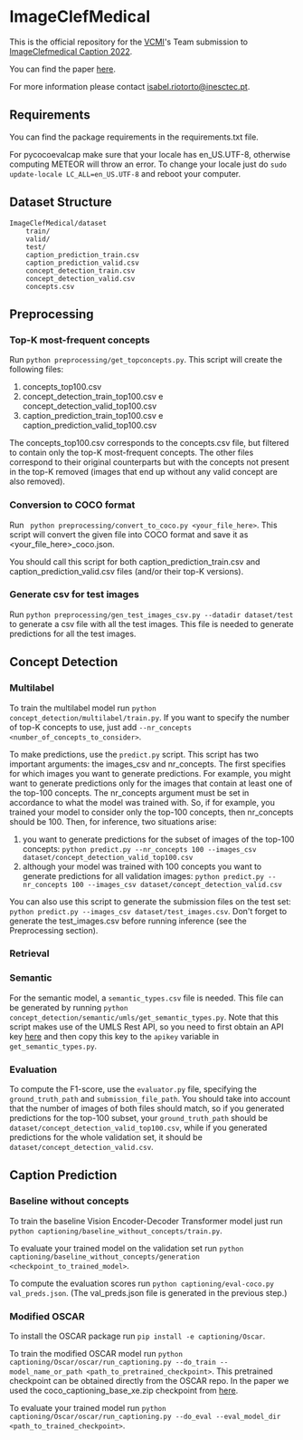 # ImageClefMedical

This is the official repository for the [VCMI](https://vcmi.inesctec.pt)'s Team submission to [ImageClefmedical Caption 2022](https://www.imageclef.org/2022/medical/caption).

You can find the paper [here](http://ceur-ws.org/Vol-3180/paper-116.pdf).

For more information please contact isabel.riotorto@inesctec.pt.

## Requirements

You can find the package requirements in the requirements.txt file.

For pycocoevalcap make sure that your locale has en_US.UTF-8, otherwise computing METEOR will throw an error. To change your locale just do ```sudo update-locale LC_ALL=en_US.UTF-8``` and reboot your computer.

## Dataset Structure

```
ImageClefMedical/dataset
    train/
    valid/
    test/
    caption_prediction_train.csv
    caption_prediction_valid.csv
    concept_detection_train.csv
    concept_detection_valid.csv
    concepts.csv
```    
## Preprocessing

### Top-K most-frequent concepts

Run ```python preprocessing/get_topconcepts.py```. This script will create the following files:
1. concepts_top100.csv
2. concept_detection_train_top100.csv e concept_detection_valid_top100.csv
3. caption_prediction_train_top100.csv e caption_prediction_valid_top100.csv

The concepts_top100.csv corresponds to the concepts.csv file, but filtered to contain only the top-K most-frequent concepts. The other files correspond to their original counterparts but with the concepts not present in the top-K removed (images that end up without any valid concept are also removed).

### Conversion to COCO format

Run ```
python preprocessing/convert_to_coco.py <your_file_here>```. This script will convert the given file into COCO format and save it as <your_file_here>_coco.json.

You should call this script for both caption_prediction_train.csv and caption_prediction_valid.csv files (and/or their top-K versions).

### Generate csv for test images
Run ```python preprocessing/gen_test_images_csv.py --datadir dataset/test``` to generate a csv file with all the test images. This file is needed to generate predictions for all the test images.

## Concept Detection

### Multilabel

To train the multilabel model run ```python concept_detection/multilabel/train.py```. If you want to specify the number of top-K concepts to use, just add ```--nr_concepts <number_of_concepts_to_consider>```.

To make predictions, use the ```predict.py``` script. This script has two important arguments: the images_csv and nr_concepts. The first specifies for which images you want to generate predictions. For example, you might want to generate predictions only for the images that contain at least one of the top-100 concepts. The nr_concepts argument must be set in accordance to what the model was trained with. So, if for example, you trained your model to consider only the top-100 concepts, then nr_concepts should be 100. Then, for inference, two situations arise:
1. you want to generate predictions for the subset of images of the top-100 concepts: ```python predict.py --nr_concepts 100 --images_csv dataset/concept_detection_valid_top100.csv```
2. although your model was trained with 100 concepts you want to generate predictions for all validation images: ```python predict.py --nr_concepts 100 --images_csv dataset/concept_detection_valid.csv```

You can also use this script to generate the submission files on the test set: ```python predict.py --images_csv dataset/test_images.csv```. Don't forget to generate the test_images.csv before running inference (see the Preprocessing section).

### Retrieval

### Semantic
For the semantic model, a ```semantic_types.csv``` file is needed. This file can be generated by running ```python concept_detection/semantic/umls/get_semantic_types.py```. Note that this script makes use of the UMLS Rest API, so you need to first obtain an API key [here](https://uts.nlm.nih.gov/uts/login) and then copy this key to the ```apikey``` variable in ```get_semantic_types.py```.

### Evaluation

To compute the F1-score, use the ```evaluator.py``` file, specifying the ```ground_truth_path``` and ```submission_file_path```. You should take into account that the number of images of both files should match, so if you generated predictions for the top-100 subset, your ```ground_truth_path``` should be ```dataset/concept_detection_valid_top100.csv```, while if you generated predictions for the whole validation set, it should be ```dataset/concept_detection_valid.csv```.

## Caption Prediction

### Baseline without concepts

To train the baseline Vision Encoder-Decoder Transformer model just run ```python captioning/baseline_without_concepts/train.py```.

To evaluate your trained model on the validation set run ```python captioning/baseline_without_concepts/generation <checkpoint_to_trained_model>```.

To compute the evaluation scores run ```python captioning/eval-coco.py val_preds.json```. (The val_preds.json file is generated in the previous step.)

### Modified OSCAR

To install the OSCAR package run ```pip install -e captioning/Oscar```.

To train the modified OSCAR model run ```python captioning/Oscar/oscar/run_captioning.py --do_train --model_name_or_path <path_to_pretrained_checkpoint>```. This pretrained checkpoint can be obtained directly from the OSCAR repo. In the paper we used the coco_captioning_base_xe.zip checkpoint from [here](https://github.com/microsoft/Oscar/blob/master/VinVL_MODEL_ZOO.md#image-captioning-on-coco). 

To evaluate your trained model run ```python captioning/Oscar/oscar/run_captioning.py --do_eval --eval_model_dir <path_to_trained_checkpoint>```.



